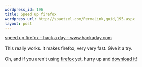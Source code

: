 ```yaml
--- 
wordpress_id: 196
title: Speed up firefox
wordpress_url: http://spaetzel.com/PermaLink,guid,195.aspx
layout: post
---
```

<a href="http://www.hackaday.com/entry/1234000803024910/">speed up firefox - hack
        a day - www.hackaday.com</a>
        <br />
        <br />
        This really works. It makes firefox, very very fast. Give it a try.<br />
        <br />
        Oh, and if you aren't using <a href="http://www.spreadfirefox.com/?q=affiliates&amp;id=15708&amp;t=1">firefox</a> yet,
        hurry up and <a href="http://www.spreadfirefox.com/?q=affiliates&amp;id=15708&amp;t=1">download
        it!</a>
        <br />
        <img width="0" height="0" src="http://spaetzel.com/aggbug.ashx?id=195" />
